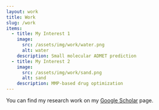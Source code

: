 ```yaml
---
layout: work
title: Work
slug: /work
items:
  - title: My Interest 1
    image:
      src: /assets/img/work/water.png
      alt: water
    description: Small molecular ADMET prediction
  - title: My Interest 2
    image:
      src: /assets/img/work/sand.png
      alt: sand
    description: MMP-based drug optimization
---
```

<p>
  You can find my research work on my <a href="https://scholar.google.com/citations?user=byr8_vAAAAAJ">Google Scholar</a> page.
</p>
